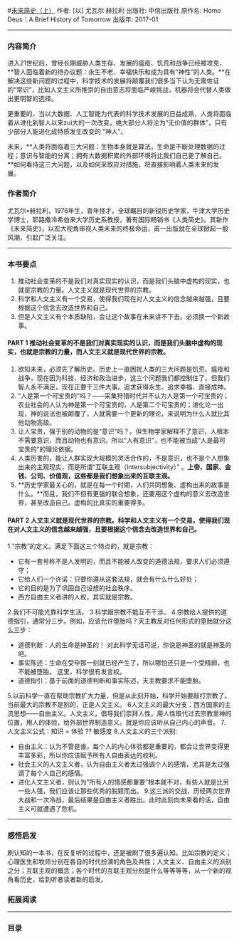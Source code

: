 #[未来简史（上）](https://book.douban.com/subject/26943161/)
作者: [以] 尤瓦尔·赫拉利
出版社: 中信出版社
原作名: Homo Deus：A Brief History of Tomorrow
出版年: 2017-01
***
### 内容简介 
进入21世纪后，曾经长期威胁人类生存、发展的瘟疫、饥荒和战争已经被攻克，**智人面临着新的待办议题：永生不老、幸福快乐和成为具有“神性”的人类。**在解决这些新问题的过程中，科学技术的发展将颠覆我们很多当下认为无需佐证的“常识”，比如人文主义所推崇的自由意志将面临严峻挑战，机器将会代替人类做出更明智的选择。

更重要的，当以大数据、人工智能为代表的科学技术发展的日益成熟，人类将面临着从进化到智人以来zui大的一次改变，绝大部分人将沦为“无价值的群体”，只有少部分人能进化成特质发生改变的 “神人”。

未来，**人类将面临着三大问题：生物本身就是算法，生命是不断处理数据的过程；意识与智能的分离；拥有大数据积累的外部环境将比我们自己更了解自己。**如何看待这三大问题，以及如何采取应对措施，将直接影响着人类未来的发展。

### 作者简介 
尤瓦尔•赫拉利，1976年生，青年怪才，全球瞩目的新锐历史学家，牛津大学历史学博士，耶路撒冷希伯来大学历史系教授，著有国际畅销书《人类简史》。其新作《未来简史》，以宏大视角审视人类未来的终极命运，甫一出版就在全球掀起一股风潮，引起广泛关注。

***
### 本书要点
1. 推动社会变革的不是我们对真实现实的认识，而是我们头脑中虚构的现实，也就是宗教的力量。人文主义就是现代世界的宗教。
2. 科学和人文主义有一个交易，使得我们现在对人文主义的信念越来越强，且要根据这个信念去改造世界和自己。
3. 但是人文主义有个本质缺陷，会让这个故事在未来讲不下去。必须换一个新故事。

#### PART 1 推动社会变革的不是我们对真实现实的认识，而是我们头脑中虚构的现实，也就是宗教的力量，而人文主义就是现代世界的宗教。
1.  欲知未来，必须先了解历史。历史上一直困扰人类的三大问题是饥荒、瘟疫和战争，现在因为科技、经济和政治进步，这三个问题我们都控制住了。但我们智人永不满足，现在正要干三件大事。追求获得永生、追求幸福、直接成神。
2. “人是第一个可宝贵的”吗？——采集狩猎时代并不认为人是第一个可宝贵的；农业社会的人认为神是第一个可宝贵的，人是第二个可宝贵的；进化论一出现，神的说法也被颠覆了，人就需要一个更新的理论，来说明为什么人就比其他动物高级。
3. 让人宝贵，强于别的动物的是“意识”吗？。但生物学家解释不了意识，人根本不需要意识，而且动物也有意识。所以“人有意识”，也不能被当成“人是最可宝贵的”的理论依据。
4. 人类厉害的，能让人群实现大规模的灵活合作的，不是意识，也不是个人想象出来的主观现实，而是所谓“互联主观（Intersubjectivity）” 。**上帝、国家、金钱、公司、价值观，这些都是我们想象出来的互联主观。**
5. **历史学家最关心的，就是在每一个时期，人们共同想象、虚构出来的故事是什么。**而且，我们不但有更强的联合想象，还要用这个虚构的意义去改造世界，甚至改造自己。虚构的比真实的重要得多。

#### PART 2 人文主义就是现代世界的宗教。科学和人文主义有一个交易，使得我们现在对人文主义的信念越来越强，且要根据这个信念去改造世界和自己。
1.“宗教”的定义。满足下面这三个特点的，就是宗教：
- 它有一套号称不是人发明的，而且不能被人改变的道德法规，要求人们必须遵守；
- 它给人们一个许诺：只要你遵从这套法规，就会有什么什么好处；
- 它的目的是为了巩固自己设想的社会秩序。
- 西方自由主义者讲的人权，其实就是宗教。

2.我们不可能光靠科学生活。
3.科学跟宗教不能互不干涉。
4.宗教给人提供的道德指引，通常分三步。例如，应该允许堕胎吗？天主教反对任何形式的堕胎就分这么三步：
- 道德判断：人的生命是神圣的！ 对此科学无话可说，你说是神圣的就是神圣的吧。
- 事实陈述：生命在受孕那一刻就已经产生了，所以哪怕还只是一个受精卵，也不能被堕胎。 这里，科学很有发言权。
- 道德指引：基于前面的道德判断和事实陈述，天主教要求不能堕胎。

5.以前科学一直在帮助宗教扩大力量，但是从此刻开始，科学开始要敲打宗教了。当前最大的宗教不是别的，正是人文主义。
6人文主义的最大分支：西方国家的主流思想——自由主义。人文主义，倡导我们崇拜人性，用人性取代过去宗教里神的位置，用人的体验，给外部世界制造意义。就是你应该听从自己内心的声音。
7.人文主义公式：知识 = 体验 ?? 敏感度
8.人文主义的三个派别:
- 自由主义：认为不管是谁，每个人的内心体验都是重要的，都会让世界变得更丰富多彩，所以你应该赋予所有人自由表达的权利。
- 社会主义的人文主义者，认为自由主义者太过强调个人的感情，尤其是太过强调了每个人自己的感情。
- 进化人文主义者，则认为“所有人的情感都重要”根本就不对，有些人就是比另一些人强，我们应该让那些优秀的脱颖而出。
9.这三派的交战，历经两次世界大战和一次冷战，最后结果是自由主义者胜出。此时此刻向未来看的话，自由主义可就遭遇了危机。

***
### 感悟启发
刷认知的一本书，在反复听的过程中，还是被刷了很多遍认知。比如宗教的定义；心理医生和牧师分别在各自的时代扮演的角色及共性；人文主义、自由主义的派别之分；互联主观的概念；各个时代的互联主观分别是什么等等等等，从一个新的视角看历史，给到听者读者新的启发。

### 拓展阅读
***
### 目录
